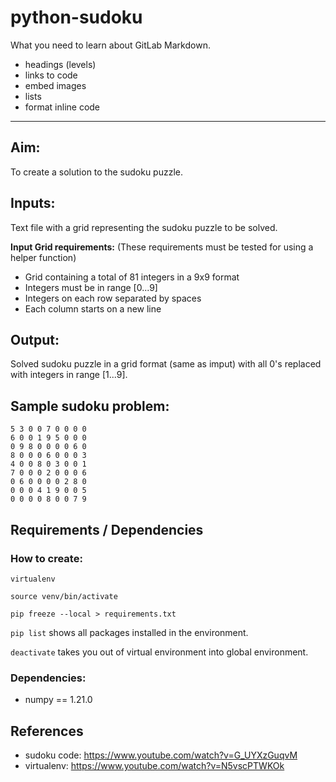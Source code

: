 # python-sudoku

What you need to learn about GitLab Markdown.

* headings (levels)
* links to code
* embed images
* lists
* format inline code

---

## Aim: 

To create a solution to the sudoku puzzle.

## Inputs:

Text file with a grid representing the sudoku puzzle to be solved.

**Input Grid requirements:**
(These requirements must be tested for using a helper function)

* Grid containing a total of 81 integers in a 9x9 format
* Integers must be in range [0...9] 
* Integers on each row separated by spaces
* Each column starts on a new line

## Output:

Solved sudoku puzzle in a grid format (same as imput) with all 0's replaced with integers in range [1...9].

## Sample sudoku problem:

```text
5 3 0 0 7 0 0 0 0
6 0 0 1 9 5 0 0 0
0 9 8 0 0 0 0 6 0
8 0 0 0 6 0 0 0 3
4 0 0 8 0 3 0 0 1
7 0 0 0 2 0 0 0 6
0 6 0 0 0 0 2 8 0
0 0 0 4 1 9 0 0 5
0 0 0 0 8 0 0 7 9
```

## Requirements / Dependencies 

### How to create:

`virtualenv`

`source venv/bin/activate`

`pip freeze --local > requirements.txt`

`pip list` shows all packages installed in the environment.

`deactivate` takes you out of virtual environment into global environment.

### Dependencies:

* numpy == 1.21.0

## References

* sudoku code: https://www.youtube.com/watch?v=G_UYXzGuqvM
* virtualenv: https://www.youtube.com/watch?v=N5vscPTWKOk


